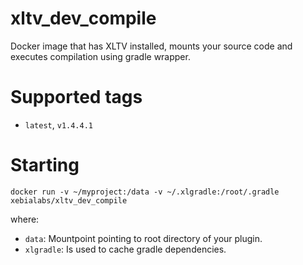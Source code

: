 # xltv_dev_compile #

Docker image that has XLTV installed, mounts your source code and executes compilation using gradle wrapper.

# Supported tags #

* `latest`, `v1.4.4.1`

# Starting #

```
docker run -v ~/myproject:/data -v ~/.xlgradle:/root/.gradle xebialabs/xltv_dev_compile
```

where:

* `data`: Mountpoint pointing to root directory of your plugin.
* `xlgradle`: Is used to cache gradle dependencies.
